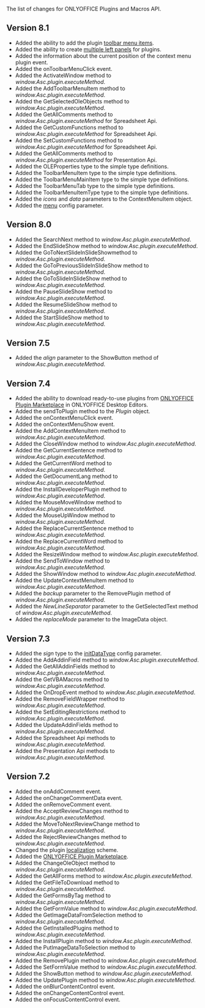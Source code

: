 The list of changes for ONLYOFFICE Plugins and Macros API.

## Version 8.1

- Added the ability to add the plugin [toolbar menu items](../../Get%20Started/Plugin%20types/index.md).
- Added the ability to create [multiple left panels](../../Usage%20API/Config/Plugin%20variations/index.md) for plugins.
- Added the information about the current position of the context menu plugin event.
- Added the onToolbarMenuClick event.
- Added the ActivateWindow method to *window\.Asc.plugin.executeMethod*.
- Added the AddToolbarMenuItem method to *window\.Asc.plugin.executeMethod*.
- Added the GetSelectedOleObjects method to *window\.Asc.plugin.executeMethod*.
- Added the GetAllComments method to *window\.Asc.plugin.executeMethod* for Spreadsheet Api.
- Added the GetCustomFunctions method to *window\.Asc.plugin.executeMethod* for Spreadsheet Api.
- Added the SetCustomFunctions method to *window\.Asc.plugin.executeMethod* for Spreadsheet Api.
- Added the GetAllComments method to *window\.Asc.plugin.executeMethod* for Presentation Api.
- Added the OLEProperties type to the simple type definitions.
- Added the ToolbarMenuItem type to the simple type definitions.
- Added the ToolbarMenuMainItem type to the simple type definitions.
- Added the ToolbarMenuTab type to the simple type definitions.
- Added the ToolbarMenuItemType type to the simple type definitions.
- Added the *icons* and *data* parameters to the ContextMenuItem object.
- Added the [menu](../../Usage%20API/Config/index.md#menu) config parameter.

## Version 8.0

- Added the SearchNext method to *window\.Asc.plugin.executeMethod*.
- Added the EndSlideShow method to *window\.Asc.plugin.executeMethod*.
- Added the GoToNextSlideInSlideShowmethod to *window\.Asc.plugin.executeMethod*.
- Added the GoToPreviousSlideInSlideShow method to *window\.Asc.plugin.executeMethod*.
- Added the GoToSlideInSlideShow method to *window\.Asc.plugin.executeMethod*.
- Added the PauseSlideShow method to *window\.Asc.plugin.executeMethod*.
- Added the ResumeSlideShow method to *window\.Asc.plugin.executeMethod*.
- Added the StartSlideShow method to *window\.Asc.plugin.executeMethod*.

## Version 7.5

- Added the *align* parameter to the ShowButton method of *window\.Asc.plugin.executeMethod*.

## Version 7.4

- Added the ability to download ready-to-use plugins from [ONLYOFFICE Plugin Marketplace](../../Plugins/Adding%20plugins/ONLYOFFICE%20Desktop%20Editors/index.md#adding-plugins-through-the-plugin-manager) in ONLYOFFICE Desktop Editors.
- Added the sendToPlugin method to the *Plugin* object.
- Added the onContextMenuClick event.
- Added the onContextMenuShow event.
- Added the AddContextMenuItem method to *window\.Asc.plugin.executeMethod*.
- Added the CloseWindow method to *window\.Asc.plugin.executeMethod*.
- Added the GetCurrentSentence method to *window\.Asc.plugin.executeMethod*.
- Added the GetCurrentWord method to *window\.Asc.plugin.executeMethod*.
- Added the GetDocumentLang method to *window\.Asc.plugin.executeMethod*.
- Added the InstallDeveloperPlugin method to *window\.Asc.plugin.executeMethod*.
- Added the MouseMoveWindow method to *window\.Asc.plugin.executeMethod*.
- Added the MouseUpWindow method to *window\.Asc.plugin.executeMethod*.
- Added the ReplaceCurrentSentence method to *window\.Asc.plugin.executeMethod*.
- Added the ReplaceCurrentWord method to *window\.Asc.plugin.executeMethod*.
- Added the ResizeWindow method to *window\.Asc.plugin.executeMethod*.
- Added the SendToWindow method to *window\.Asc.plugin.executeMethod*.
- Added the ShowWindow method to *window\.Asc.plugin.executeMethod*.
- Added the UpdateContextMenuItem method to *window\.Asc.plugin.executeMethod*.
- Added the *backup* parameter to the RemovePlugin method of *window\.Asc.plugin.executeMethod*.
- Added the *NewLineSeparator* parameter to the GetSelectedText method of *window\.Asc.plugin.executeMethod*.
- Added the *replaceMode* parameter to the ImageData object.

## Version 7.3

- Added the *sign* type to the [initDataType](../../Usage%20API/Config/index.md#initdatatype) config parameter.
- Added the AddAddinField method to *window\.Asc.plugin.executeMethod*.
- Added the GetAllAddinFields method to *window\.Asc.plugin.executeMethod*.
- Added the GetVBAMacros method to *window\.Asc.plugin.executeMethod*.
- Added the OnDropEvent method to *window\.Asc.plugin.executeMethod*.
- Added the RemoveFieldWrapper method to *window\.Asc.plugin.executeMethod*.
- Added the SetEditingRestrictions method to *window\.Asc.plugin.executeMethod*.
- Added the UpdateAddinFields method to *window\.Asc.plugin.executeMethod*.
- Added the Spreadsheet Api methods to *window\.Asc.plugin.executeMethod*.
- Added the Presentation Api methods to *window\.Asc.plugin.executeMethod*.

## Version 7.2

- Added the onAddComment event.
- Added the onChangeCommentData event.
- Added the onRemoveComment event.
- Added the AcceptReviewChanges method to *window\.Asc.plugin.executeMethod*.
- Added the MoveToNextReviewChange method to *window\.Asc.plugin.executeMethod*.
- Added the RejectReviewChanges method to *window\.Asc.plugin.executeMethod*.
- Changed the plugin [localization](../../Plugins/Plugin%20localization/index.md) scheme.
- Added the [ONLYOFFICE Plugin Marketplace](../../Plugins/Adding%20plugins/ONLYOFFICE%20Docs%20on-premises/index.md#adding-plugins-through-the-plugin-manager).
- Added the ChangeOleObject method to *window\.Asc.plugin.executeMethod*.
- Added the GetAllForms method to *window\.Asc.plugin.executeMethod*.
- Added the GetFileToDownload method to *window\.Asc.plugin.executeMethod*.
- Added the GetFormsByTag method to *window\.Asc.plugin.executeMethod*.
- Added the GetFormValue method to *window\.Asc.plugin.executeMethod*.
- Added the GetImageDataFromSelection method to *window\.Asc.plugin.executeMethod*.
- Added the GetInstalledPlugins method to *window\.Asc.plugin.executeMethod*.
- Added the InstallPlugin method to *window\.Asc.plugin.executeMethod*.
- Added the PutImageDataToSelection method to *window\.Asc.plugin.executeMethod*.
- Added the RemovePlugin method to *window\.Asc.plugin.executeMethod*.
- Added the SetFormValue method to *window\.Asc.plugin.executeMethod*.
- Added the ShowButton method to *window\.Asc.plugin.executeMethod*.
- Added the UpdatePlugin method to *window\.Asc.plugin.executeMethod*.
- Added the onBlurContentControl event.
- Added the onChangeContentControl event.
- Added the onFocusContentControl event.

